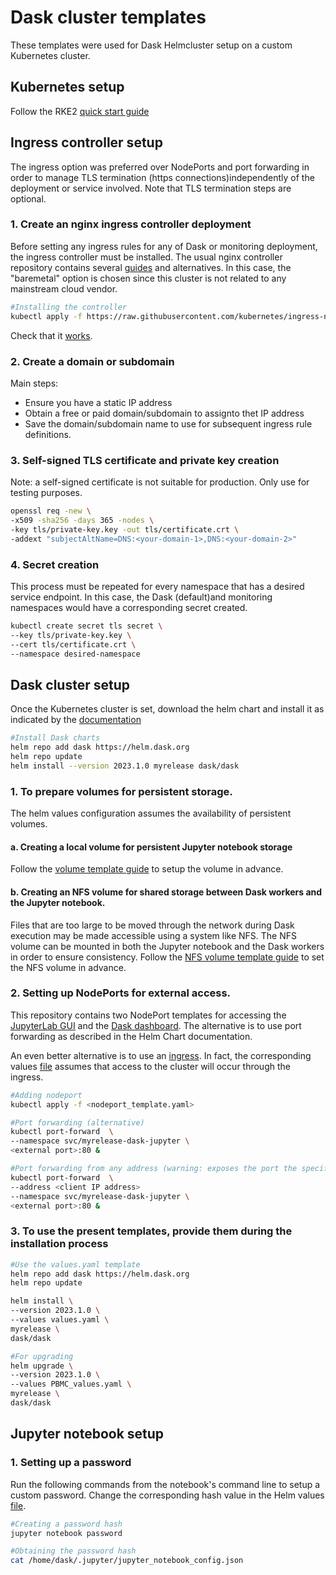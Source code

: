 # Dask cluster templates
These templates were used for Dask Helmcluster setup on a custom Kubernetes cluster. 

## Kubernetes setup
Follow the RKE2 [quick start guide][1]

## Ingress controller setup
The ingress option was preferred over NodePorts and port forwarding in order to manage TLS termination (https connections)independently of the deployment or service involved. Note that TLS termination steps are optional.

### 1. Create an nginx ingress controller deployment
Before setting any ingress rules for any of Dask or monitoring deployment, the ingress controller must be installed. The usual nginx controller repository contains several [guides][3] and alternatives. In this case, the "baremetal" option is chosen since this cluster is not related to any mainstream cloud vendor. 

```bash
#Installing the controller
kubectl apply -f https://raw.githubusercontent.com/kubernetes/ingress-nginx/controller-v1.6.4/deploy/static/provider/baremetal/deploy.yaml
```

Check that it [works][4].

### 2. Create a domain or subdomain
Main steps:
- Ensure you have a static IP address
- Obtain a free or paid domain/subdomain to assignto thet IP address
- Save the domain/subdomain name to use for subsequent ingress rule definitions. 


### 3. Self-signed TLS certificate and private key creation
Note: a self-signed certificate is not suitable for production. Only use for testing purposes. 

```bash
openssl req -new \
-x509 -sha256 -days 365 -nodes \
-key tls/private-key.key -out tls/certificate.crt \
-addext "subjectAltName=DNS:<your-domain-1>,DNS:<your-domain-2>"
```

### 4. Secret creation
This process must be repeated for every namespace that has a desired service endpoint. In this case, the Dask (default)and monitoring namespaces would have a corresponding secret created. 

```bash
kubectl create secret tls secret \
--key tls/private-key.key \
--cert tls/certificate.crt \
--namespace desired-namespace
```


## Dask cluster setup
Once the Kubernetes cluster is set, download the helm chart and install it as indicated by the [documentation][2]

```bash
#Install Dask charts
helm repo add dask https://helm.dask.org
helm repo update
helm install --version 2023.1.0 myrelease dask/dask
```

### 1. To prepare volumes for persistent storage. 
The helm values configuration assumes the availability of persistent volumes. 

#### a. Creating a local volume for persistent Jupyter notebook storage
Follow the [volume template guide](./dask_volume_templates/README.md) to setup the volume in advance.

#### b. Creating an NFS volume for shared storage between Dask workers and the Jupyter notebook. 
Files that are too large to be moved through the network during Dask execution may be made accessible using a system like NFS. The NFS volume can be mounted in both the Jupyter notebook and the Dask workers in order to ensure consistency. Follow the [NFS volume template guide](./worker-jupyter_nfs/README.md) to set the NFS volume in advance. 

### 2. Setting up NodePorts for external access. 
This repository contains two NodePort templates for accessing the [JupyterLab GUI](./nodeport_jupyter.yaml) and the [Dask dashboard](./nodeport_dask_ui.yaml). The alternative is to use port forwarding as described
in the Helm Chart documentation. 

An even better alternative is to use an [ingress](#ingress-controller-setup). In fact, the corresponding values [file](./PBMC_values.yaml) assumes that access to the cluster will occur through the ingress. 

```bash
#Adding nodeport 
kubectl apply -f <nodeport_template.yaml>

#Port forwarding (alternative)
kubectl port-forward  \
--namespace svc/myrelease-dask-jupyter \
<external port>:80 &

#Port forwarding from any address (warning: exposes the port the specified IP address)
kubectl port-forward  \
--address <client IP address>
--namespace svc/myrelease-dask-jupyter \
<external port>:80 &


```

### 3. To use the present templates, provide them during the installation process
```bash
#Use the values.yaml template
helm repo add dask https://helm.dask.org
helm repo update

helm install \
--version 2023.1.0 \
--values values.yaml \
myrelease \
dask/dask

#For upgrading
helm upgrade \
--version 2023.1.0 \
--values PBMC_values.yaml \
myrelease \
dask/dask
```

## Jupyter notebook setup

### 1. Setting up a password
Run the following commands from the notebook's command line to setup a custom password. Change the corresponding hash value in the Helm values [file](./PBMC_values.yaml). 

```bash
#Creating a password hash
jupyter notebook password

#Obtaining the password hash
cat /home/dask/.jupyter/jupyter_notebook_config.json
```


[1]: https://docs.rke2.io/install/quickstart
[2]: https://docs.dask.org/en/stable/deploying-kubernetes-helm.html
[3]: https://github.com/kubernetes/ingress-nginx/blob/main/docs/deploy/index.md#bare-metal-clusters
[4]: https://github.com/kubernetes/ingress-nginx/blob/main/docs/deploy/index.md#pre-flight-check